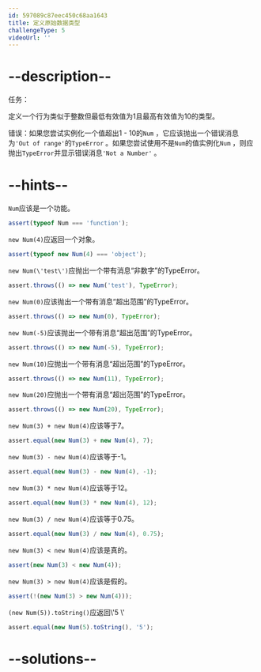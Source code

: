 ```yaml
---
id: 597089c87eec450c68aa1643
title: 定义原始数据类型
challengeType: 5
videoUrl: ''
---
```


# --description--

任务：

定义一个行为类似于整数但最低有效值为1且最高有效值为10的类型。

错误：如果您尝试实例化一个值超出1 - 10的`Num` ，它应该抛出一个错误消息为`'Out of range'`的`TypeError` 。如果您尝试使用不是`Num`的值实例化`Num` ，则应抛出`TypeError`并显示错误消息`'Not a Number'` 。

# --hints--

`Num`应该是一个功能。

```js
assert(typeof Num === 'function');
```

`new Num(4)`应返回一个对象。

```js
assert(typeof new Num(4) === 'object');
```

`new Num(\'test\')`应抛出一个带有消息“非数字”的TypeError。

```js
assert.throws(() => new Num('test'), TypeError);
```

`new Num(0)`应该抛出一个带有消息“超出范围”的TypeError。

```js
assert.throws(() => new Num(0), TypeError);
```

`new Num(-5)`应该抛出一个带有消息“超出范围”的TypeError。

```js
assert.throws(() => new Num(-5), TypeError);
```

`new Num(10)`应抛出一个带有消息“超出范围”的TypeError。

```js
assert.throws(() => new Num(11), TypeError);
```

`new Num(20)`应抛出一个带有消息“超出范围”的TypeError。

```js
assert.throws(() => new Num(20), TypeError);
```

`new Num(3) + new Num(4)`应该等于7。

```js
assert.equal(new Num(3) + new Num(4), 7);
```

`new Num(3) - new Num(4)`应该等于-1。

```js
assert.equal(new Num(3) - new Num(4), -1);
```

`new Num(3) * new Num(4)`应该等于12。

```js
assert.equal(new Num(3) * new Num(4), 12);
```

`new Num(3) / new Num(4)`应该等于0.75。

```js
assert.equal(new Num(3) / new Num(4), 0.75);
```

`new Num(3) < new Num(4)`应该是真的。

```js
assert(new Num(3) < new Num(4));
```

`new Num(3) > new Num(4)`应该是假的。

```js
assert(!(new Num(3) > new Num(4)));
```

`(new Num(5)).toString()`应返回\\'5 \\'

```js
assert.equal(new Num(5).toString(), '5');
```

# --solutions--

